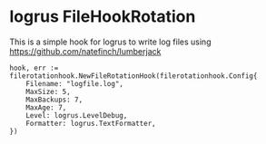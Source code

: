 # logrus FileHookRotation

This is a simple hook for logrus to write log files using https://github.com/natefinch/lumberjack

```golang
hook, err := filerotationhook.NewFileRotationHook(filerotationhook.Config{
    Filename: "logfile.log",
    MaxSize: 5,
    MaxBackups: 7,
    MaxAge: 7,
    Level: logrus.LevelDebug,
    Formatter: logrus.TextFormatter,
})
```
